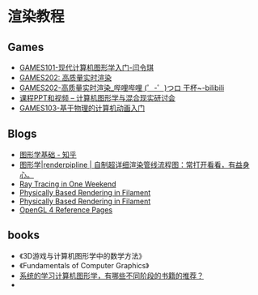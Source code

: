 # 渲染教程

## Games

- [GAMES101-现代计算机图形学入门-闫令琪](https://www.bilibili.com/video/BV1X7411F744)
- [GAMES202: 高质量实时渲染](https://sites.cs.ucsb.edu/~lingqi/teaching/games202.html)
- [GAMES202-高质量实时渲染_哔哩哔哩 (゜-゜)つロ 干杯~-bilibili](https://www.bilibili.com/video/BV1YK4y1T7yY)
- [课程PPT和视频 – 计算机图形学与混合现实研讨会](http://games-cn.org/games202-slidesandvideo/)
- [GAMES103-基于物理的计算机动画入门](https://www.bilibili.com/video/BV12Q4y1S73g)

## Blogs

- [图形学基础 - 知乎](https://www.zhihu.com/column/c_1353458500899557376)
- [图形学|renderpipline | 自制超详细渲染管线流程图：常打开看看，有益身心。](https://zhuanlan.zhihu.com/p/261688968)
- [Ray Tracing in One Weekend](https://misterdanb.github.io/raytracinginrust/#outputanimage/addingaprogressindicator)
- [Physically Based Rendering in Filament](https://google.github.io/filament/Filament.html)
- [Physically Based Rendering in Filament](https://google.github.io/filament/Filament.html#materialsystem)
- [OpenGL 4 Reference Pages](https://registry.khronos.org/OpenGL-Refpages/gl4/index.php)

## books

- 《3D游戏与计算机图形学中的数学方法》
- 《Fundamentals of Computer Graphics》
- [系统的学习计算机图形学，有哪些不同阶段的书籍的推荐？](https://www.zhihu.com/question/26720808/answer/761502017)
- 